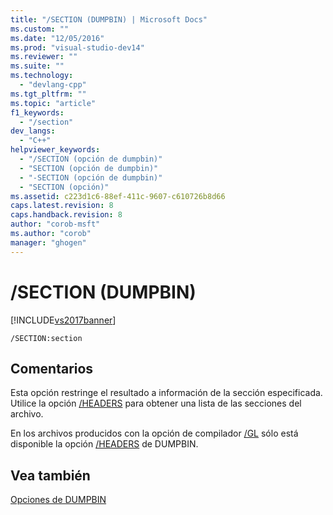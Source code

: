 ```yaml
---
title: "/SECTION (DUMPBIN) | Microsoft Docs"
ms.custom: ""
ms.date: "12/05/2016"
ms.prod: "visual-studio-dev14"
ms.reviewer: ""
ms.suite: ""
ms.technology: 
  - "devlang-cpp"
ms.tgt_pltfrm: ""
ms.topic: "article"
f1_keywords: 
  - "/section"
dev_langs: 
  - "C++"
helpviewer_keywords: 
  - "/SECTION (opción de dumpbin)"
  - "SECTION (opción de dumpbin)"
  - "-SECTION (opción de dumpbin)"
  - "SECTION (opción)"
ms.assetid: c223d1c6-88ef-411c-9607-c610726b8d66
caps.latest.revision: 8
caps.handback.revision: 8
author: "corob-msft"
ms.author: "corob"
manager: "ghogen"
---
```

# /SECTION (DUMPBIN)
[!INCLUDE[vs2017banner](../../assembler/inline/includes/vs2017banner.md)]

```  
/SECTION:section  
```  
  
## Comentarios  
 Esta opción restringe el resultado a información de la sección especificada.  Utilice la opción [\/HEADERS](../../build/reference/headers.md) para obtener una lista de las secciones del archivo.  
  
 En los archivos producidos con la opción de compilador [\/GL](../../build/reference/gl-whole-program-optimization.md) sólo está disponible la opción [\/HEADERS](../../build/reference/headers.md) de DUMPBIN.  
  
## Vea también  
 [Opciones de DUMPBIN](../../build/reference/dumpbin-options.md)